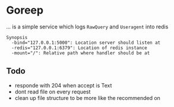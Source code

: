 Goreep
======
... is a simple service which logs `RawQuery` and `Useragent` into redis
```
Synopsis
  -bind="127.0.0.1:5000": Location server should listen at
  -redis="127.0.0.1:6379": Location of redis instance
  -mount="/": Relative path where handler should be at
```
## Todo
  * responde with 204 when accept is Text
  * dont read file on every request
  * clean up file structure to be more like the recommended on
